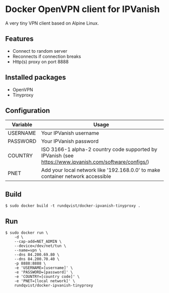# Docker OpenVPN client for IPVanish
A very tiny VPN client based on Alpine Linux. 

## Features
* Connect to random server
* Reconnects if connection breaks
* Http(s) proxy on port 8888 

## Installed packages
* OpenVPN
* Tinyproxy

## Configuration
| Variable | Usage |
|----------|-------|
| USERNAME | Your IPVanish username |
| PASSWORD | Your IPVanish password |
| COUNTRY | ISO 3166-1 alpha-2 country code supported by IPVanish (see https://www.ipvanish.com/software/configs/) |
| PNET | Add your local network like '192.168.0.0' to make container network accessible |

## Build
```
$ sudo docker build -t rundqvist/docker-ipvanish-tinyproxy .
```

## Run
```
$ sudo docker run \
    -d \
    --cap-add=NET_ADMIN \
    --device=/dev/net/tun \
    --name=vpn \
    --dns 84.200.69.80 \
    --dns 84.200.70.40 \
    -p 8888:8888 \
    -e 'USERNAME=[username]' \
    -e 'PASSWORD=[password]' \
    -e 'COUNTRY=[country code]' \
    -e 'PNET=[local network]' \
    rundqvist/docker-ipvanish-tinyproxy
